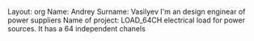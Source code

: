 Layout: org
Name: Andrey
Surname: Vasilyev
I'm an design enginear of power suppliers
Name of project: LOAD_64CH
electrical load for power sources.
It has a 64 independent chanels
